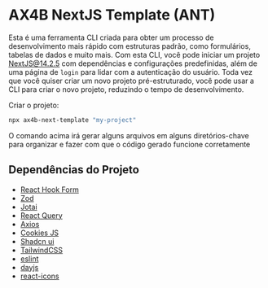 # AX4B NextJS Template (ANT)

Esta é uma ferramenta CLI criada para obter um processo de desenvolvimento mais rápido com estruturas padrão, como formulários, tabelas de dados e muito mais.
Com esta CLI, você pode iniciar um projeto NextJS@14.2.5 com dependências e configurações predefinidas, além de uma página de `login` para lidar com a autenticação do usuário. Toda vez que você quiser criar um novo projeto pré-estruturado, você pode usar a CLI para criar o novo projeto, reduzindo o tempo de desenvolvimento.

Criar o projeto:

```bash
npx ax4b-next-template "my-project"
```

O comando acima irá gerar alguns arquivos em alguns diretórios-chave para organizar e fazer com que o código gerado funcione corretamente

## Dependências do Projeto

- [React Hook Form](https://react-hook-form.com/)
- [Zod](https://zod.dev/)
- [Jotai](https://jotai.org/)
- [React Query](https://tanstack.com/query/latest)
- [Axios](https://axios-http.com/docs/intro)
- [Cookies JS](https://github.com/js-cookie/js-cookie)
- [Shadcn ui](https://ui.shadcn.com/)
- [TailwindCSS](https://tailwindcss.com/)
- [eslint](https://eslint.org/)
- [dayjs](https://day.js.org/)
- [react-icons](https://react-icons.github.io/react-icons/)
